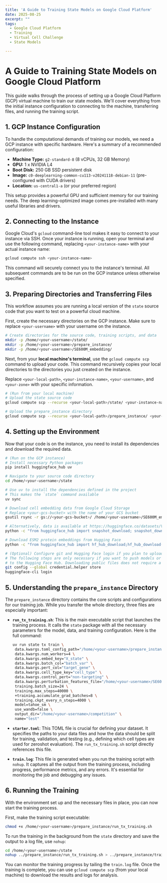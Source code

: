 ```yaml
---
title: 'A Guide to Training State Models on Google Cloud Platform'
date: 2025-08-25
excerpt: ""
tags:
  - Google Cloud Platform
  - Training
  - Virtual Cell Challenge
  - State Models

---
```


# A Guide to Training State Models on Google Cloud Platform

This guide walks through the process of setting up a Google Cloud Platform (GCP) virtual machine to train our state models. We'll cover everything from the initial instance configuration to connecting to the machine, transferring files, and running the training script.

## 1. GCP Instance Configuration

To handle the computational demands of training our models, we need a GCP instance with specific hardware. Here's a summary of a recommended configuration:

*   **Machine Type:** `g2-standard-8` (8 vCPUs, 32 GB Memory)
*   **GPU:** 1 x NVIDIA L4
*   **Boot Disk:** 250 GB SSD persistent disk
*   **Image:** `c0-deeplearning-common-cu113-v20241118-debian-11` (pre-configured with CUDA drivers)
*   **Location:** `us-central1-a` (or your preferred region)

This setup provides a powerful GPU and sufficient memory for our training needs. The deep learning-optimized image comes pre-installed with many useful libraries and drivers.

## 2. Connecting to the Instance

Google Cloud's `gcloud` command-line tool makes it easy to connect to your instance via SSH. Once your instance is running, open your terminal and use the following command, replacing `<your-instance-name>` with your actual instance name:

```bash
gcloud compute ssh <your-instance-name>
```

This command will securely connect you to the instance's terminal. All subsequent commands are to be run on the GCP instance unless otherwise specified.

## 3. Preparing Directories and Transferring Files

This workflow assumes you are running a local version of the `state` source code that you want to test on a powerful cloud machine.

First, create the necessary directories on the GCP instance. Make sure to replace `<your-username>` with your username on the instance.

```bash
# Create directories for the source code, training scripts, and data
mkdir -p /home/<your-username>/state/
mkdir -p /home/<your-username>/prepare_instance/
mkdir -p /home/<your-username>/SE600M_embedding/
```

Next, from your **local machine's terminal**, use the `gcloud compute scp` command to upload your code. This command recursively copies your local directories to the directories you just created on the instance.

Replace `<your-local-path>`, `<your-instance-name>`, `<your-username>`, and `<your-zone>` with your specific information.

```bash
# (Run from your local machine)
# Upload the state source code
gcloud compute scp --recurse <your-local-path>/state/ <your-instance-name>:/home/<your-username>/state/ --zone <your-zone>

# Upload the prepare_instance directory
gcloud compute scp --recurse <your-local-path>/prepare_instance/ <your-instance-name>:/home/<your-username>/prepare_instance --zone <your-zone>
```

## 4. Setting up the Environment

Now that your code is on the instance, you need to install its dependencies and download the required data.

```bash
# (Run on the GCP instance)
# Install necessary Python packages
pip install huggingface_hub uv

# Navigate to your source code directory
cd /home/<your-username>/state

# Use uv to install the dependencies defined in the project
# This makes the `state` command available
uv sync

# Download cell embedding data from Google Cloud Storage
# Replace <your-gcs-bucket> with the name of your GCS bucket
gsutil rsync -r gs://<your-gcs-bucket>/ /home/<your-username>/SE600M_embedding/

# Alternatively, data is available at https://huggingface.co/datasets/VirtualCell2025/SE600M-embedding
python -c "from huggingface_hub import snapshot_download; snapshot_download(repo_id='VirtualCell2025/SE600M-embedding', repo_type='dataset', local_dir='/home/<your-username>/SE600M_embedding')"

# Download ESM2 protein embeddings from Hugging Face
python -c "from huggingface_hub import hf_hub_download;hf_hub_download(repo_id='arcinstitute/SE-600M', filename='protein_embeddings.pt',local_dir='/home/<your-username>/SE600M_embedding')"

# (Optional) Configure git and Hugging Face login if you plan to upload results
# The following steps are only necessary if you want to push models or datasets
# to the Hugging Face Hub. Downloading public files does not require a login.
git config --global credential.helper store
huggingface-cli login
```

## 5. Understanding the `prepare_instance` Directory

The `prepare_instance` directory contains the core scripts and configurations for our training job. While you transfer the whole directory, three files are especially important:

*   **`run_tx_training.sh`**: This is the main executable script that launches the training process. It calls the `state` package with all the necessary parameters for the model, data, and training configuration. Here is the full command:

    ```bash
    uv run state tx train \
     data.kwargs.toml_config_path="/home/<your-username>/prepare_instance/starter.toml" \
     data.kwargs.num_workers=4 \
     data.kwargs.embed_key="X_state" \
     data.kwargs.batch_col="batch_var" \
     data.kwargs.pert_col="target_gene" \
     data.kwargs.cell_type_key="cell_type" \
     data.kwargs.control_pert="non-targeting" \
     data.kwargs.perturbation_features_file="/home/<your-username>/SE600M_embedding/protein_embeddings.pt" \
     training.batch_size=24 \
     training.max_steps=40000 \
     +training.accumulate_grad_batches=8 \
     training.ckpt_every_n_steps=4000 \
     model=tahoe_sm \
     use_wandb=false \
     output_dir="/home/<your-username>/competition" \
     name="test"
    ```

*   **`starter.toml`**: This TOML file is crucial for defining your dataset. It specifies the paths to your data files and how the data should be split for training, validation, and testing (e.g., defining which cell types are used for zeroshot evaluation). The `run_tx_training.sh` script directly references this file.

*   **`train.log`**: This file is generated when you run the training script with `nohup`. It captures all the output from the training process, including progress, performance metrics, and any errors. It's essential for monitoring the job and debugging any issues.

## 6. Running the Training

With the environment set up and the necessary files in place, you can now start the training process.

First, make the training script executable:

```bash
chmod +x /home/<your-username>/prepare_instance/run_tx_training.sh
```

To run the training in the background from the `state` directory and save the output to a log file, use `nohup`:

```bash
cd /home/<your-username>/state
nohup ../prepare_instance/run_tx_training.sh > ../prepare_instance/train.log 2>&1 &
```

You can monitor the training progress by tailing the `train.log` file. Once the training is complete, you can use `gcloud compute scp` (from your local machine) to download the results and logs for analysis.
